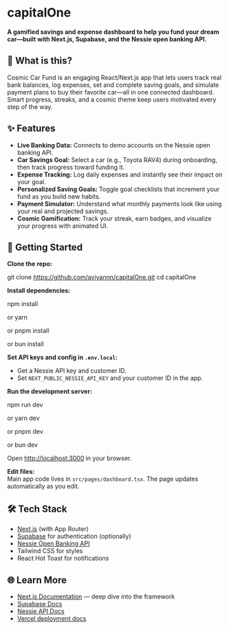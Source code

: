 # capitalOne

**A gamified savings and expense dashboard to help you fund your dream car—built with Next.js, Supabase, and the Nessie open banking API.**

## 🚗 What is this?

Cosmic Car Fund is an engaging React/Next.js app that lets users track real bank balances, log expenses, set and complete saving goals, and simulate payment plans to buy their favorite car—all in one connected dashboard. Smart progress, streaks, and a cosmic theme keep users motivated every step of the way.

## ✨ Features

- **Live Banking Data:** Connects to demo accounts on the Nessie open banking API.
- **Car Savings Goal:** Select a car (e.g., Toyota RAV4) during onboarding, then track progress toward funding it.
- **Expense Tracking:** Log daily expenses and instantly see their impact on your goal.
- **Personalized Saving Goals:** Toggle goal checklists that increment your fund as you build new habits.
- **Payment Simulator:** Understand what monthly payments look like using your real and projected savings.
- **Cosmic Gamification:** Track your streak, earn badges, and visualize your progress with animated UI.

## 🚀 Getting Started

**Clone the repo:**

git clone https://github.com/aviyannn/capitalOne.git
cd capitalOne


**Install dependencies:**

npm install

or
yarn

or
pnpm install

or
bun install

**Set API keys and config in `.env.local`:**
- Get a Nessie API key and customer ID.
- Set `NEXT_PUBLIC_NESSIE_API_KEY` and your customer ID in the app.

**Run the development server:**

npm run dev

or
yarn dev

or
pnpm dev

or
bun dev


Open [http://localhost:3000](http://localhost:3000/) in your browser.

**Edit files:**  
Main app code lives in `src/pages/dashboard.tsx`. The page updates automatically as you edit.

## 🛠️ Tech Stack

- [Next.js](https://nextjs.org/) (with App Router)
- [Supabase](https://supabase.com/) for authentication (optionally)
- [Nessie Open Banking API](https://api.nessieisreal.com)
- Tailwind CSS for styles
- React Hot Toast for notifications

## 🌐 Learn More

- [Next.js Documentation](https://nextjs.org/docs) — deep dive into the framework
- [Supabase Docs](https://supabase.com/docs)
- [Nessie API Docs](https://api.nessieisreal.com/reference)
- [Vercel deployment docs](https://nextjs.org/docs/app/building-your-application/deploying)
